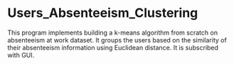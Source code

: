 # Users_Absenteeism_Clustering
This program implements building a k-means algorithm from scratch on
absenteeism at work dataset. It groups the users based on the similarity
of their absenteeism information using Euclidean distance.
It is subscribed with GUI.
